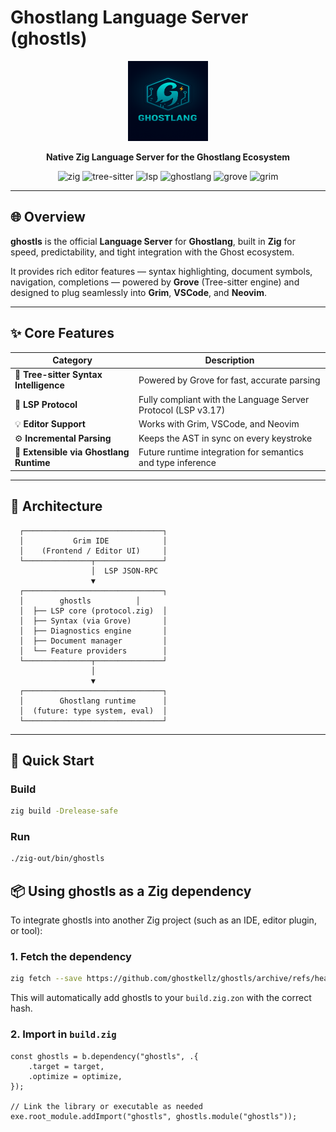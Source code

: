 # Ghostlang Language Server (ghostls)

<div align="center">
  <img src="assets/icons/ghostls.png" alt="Ghostlang LSP Icon" width="128" height="128">

**Native Zig Language Server for the Ghostlang Ecosystem**

![zig](https://img.shields.io/badge/Built%20with-Zig-yellow?logo=zig)
![tree-sitter](https://img.shields.io/badge/Parser-TreeSitter-7B68EE?logo=treesitter)
![lsp](https://img.shields.io/badge/Protocol-Language%20Server%20Protocol-blue)
![ghostlang](https://img.shields.io/badge/Language-Ghostlang-7FFFD4)
![grove](https://img.shields.io/badge/Integration-Grove-green)
![grim](https://img.shields.io/badge/Editor-Grim%20IDE-gray)

</div>

---

## 🌐 Overview

**ghostls** is the official **Language Server** for **Ghostlang**, built in **Zig** for speed, predictability, and tight integration with the Ghost ecosystem.

It provides rich editor features — syntax highlighting, document symbols, navigation, completions — powered by **Grove** (Tree-sitter engine) and designed to plug seamlessly into **Grim**, **VSCode**, and **Neovim**.

---

## ✨ Core Features

| Category | Description |
|-----------|-------------|
| 🧠 **Tree-sitter Syntax Intelligence** | Powered by Grove for fast, accurate parsing |
| 🧩 **LSP Protocol** | Fully compliant with the Language Server Protocol (LSP v3.17) |
| 💡 **Editor Support** | Works with Grim, VSCode, and Neovim |
| ⚙️ **Incremental Parsing** | Keeps the AST in sync on every keystroke |
| 🧰 **Extensible via Ghostlang Runtime** | Future runtime integration for semantics and type inference |

---

## 🧱 Architecture

      ┌───────────────────────────────┐
      │           Grim IDE            │
      │    (Frontend / Editor UI)     │
      └───────────────┬───────────────┘
                      │  LSP JSON-RPC
                      ▼
      ┌───────────────────────────────┐
      │        ghostls          │
      │  ├── LSP core (protocol.zig)  │
      │  ├── Syntax (via Grove)       │
      │  ├── Diagnostics engine       │
      │  ├── Document manager         │
      │  └── Feature providers        │
      └───────────────┬───────────────┘
                      │
                      ▼
      ┌───────────────────────────────┐
      │        Ghostlang runtime      │
      │  (future: type system, eval)  │
      └───────────────────────────────┘

---

## 🚀 Quick Start

### Build
```bash
zig build -Drelease-safe
```
### Run
```bash
./zig-out/bin/ghostls
```

## 📦 Using ghostls as a Zig dependency

To integrate ghostls into another Zig project (such as an IDE, editor plugin, or tool):

### 1. Fetch the dependency
```bash
zig fetch --save https://github.com/ghostkellz/ghostls/archive/refs/heads/main.tar.gz
```

This will automatically add ghostls to your `build.zig.zon` with the correct hash.

### 2. Import in `build.zig`
```zig
const ghostls = b.dependency("ghostls", .{
    .target = target,
    .optimize = optimize,
});

// Link the library or executable as needed
exe.root_module.addImport("ghostls", ghostls.module("ghostls"));
```
